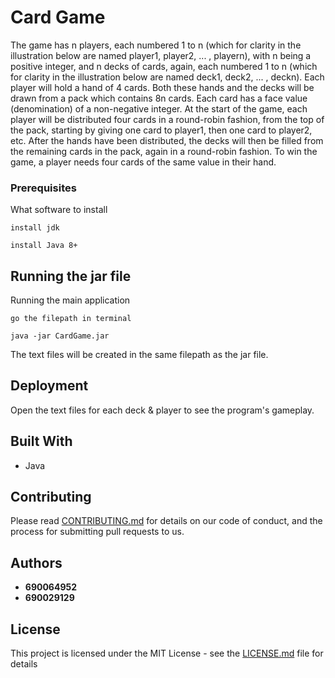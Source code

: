 # Card Game
The game has n players, each numbered 1 to n (which for clarity in the illustration below are named player1, player2, ... , playern), with n being a positive integer, and n decks of cards, again, each numbered 1 to n (which for clarity in the illustration below are named deck1, deck2, ... , deckn). Each player will hold a hand of 4 cards. Both these hands and the decks will be drawn from a pack which contains 8n cards. Each card has a face value (denomination) of a non-negative integer.
At the start of the game, each player will be distributed four cards in a round-robin fashion, from the top of the pack, starting by giving one card to player1, then one card to player2, etc. After the hands have been distributed, the decks will then be filled from the remaining cards in the pack, again in a round-robin fashion.
To win the game, a player needs four cards of the same value in their hand.

### Prerequisites
What software to install

```
install jdk
```
```
install Java 8+
```

## Running the jar file
Running the main application
```
go the filepath in terminal
```
```
java -jar CardGame.jar
```
The text files will be created in the same filepath as the jar file.

## Deployment
Open the text files for each deck & player to see the program's gameplay.

## Built With
* Java

## Contributing
Please read [CONTRIBUTING.md](https://gist.github.com/PurpleBooth/b24679402957c63ec426) for details on our code of conduct, and the process for submitting pull requests to us.


## Authors
* **690064952**
* **690029129**

## License
This project is licensed under the MIT License - see the [LICENSE.md](LICENSE.md) file for details
